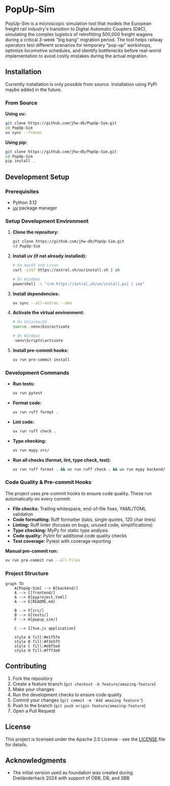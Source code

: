 # PopUp-Sim

PopUp-Sim is a microscopic simulation tool that models the European freight rail industry's transition to Digital Automatic Couplers (DAC), simulating the complex logistics of retrofitting 500,000 freight wagons during a critical 3-week "big bang" migration period. The tool helps railway operators test different scenarios for temporary "pop-up" workshops, optimize locomotive schedules, and identify bottlenecks before real-world implementation to avoid costly mistakes during the actual migration.

## Installation
Currently installation is only possible from source. Installation using PyPi maybe added in the future.

### From Source

**Using uv:**
```bash
git clone https://github.com/jhw-db/PopUp-Sim.git
cd PopUp-Sim
uv sync --frozen
```

**Using pip:**
```bash
git clone https://github.com/jhw-db/PopUp-Sim.git
cd PopUp-Sim
pip install .
```

## Development Setup

### Prerequisites

- Python 3.12
- [uv](https://docs.astral.sh/uv/) package manager

### Setup Development Environment

1. **Clone the repository:**
   ```bash
   git clone https://github.com/jhw-db/PopUp-Sim.git
   cd PopUp-Sim
   ```

2. **Install uv (if not already installed):**
   ```bash
   # On macOS and Linux
   curl -LsSf https://astral.sh/uv/install.sh | sh

   # On Windows
   powershell -c "irm https://astral.sh/uv/install.ps1 | iex"
   ```

3. **Install dependencies:**
   ```bash
   uv sync --all-extras --dev
   ```

4. **Activate the virtual environment:**
   ```bash
   # On Unix/macOS
   source .venv/bin/activate

   # On Windows
   .venv\Scripts\activate
   ```

5. **Install pre-commit hooks:**
   ```bash
   uv run pre-commit install
   ```

### Development Commands

- **Run tests:**
  ```bash
  uv run pytest
  ```

- **Format code:**
  ```bash
  uv run ruff format .
  ```

- **Lint code:**
  ```bash
  uv run ruff check .
  ```

- **Type checking:**
  ```bash
  uv run mypy src/
  ```

- **Run all checks (format, lint, type check, test):**
  ```bash
  uv run ruff format . && uv run ruff check . && uv run mypy backend/src/ && uv run pytest
  ```

### Code Quality & Pre-commit Hooks

The project uses pre-commit hooks to ensure code quality. These run automatically on every commit:

- **File checks:** Trailing whitespace, end-of-file fixes, YAML/TOML validation
- **Code formatting:** Ruff formatter (tabs, single quotes, 120 char lines)
- **Linting:** Ruff linter (focuses on bugs, unused code, simplifications)
- **Type checking:** MyPy for static type analysis
- **Code quality:** Pylint for additional code quality checks
- **Test coverage:** Pytest with coverage reporting

**Manual pre-commit run:**
```bash
uv run pre-commit run --all-files
```

### Project Structure

```mermaid
graph TD
    A[PopUp-Sim] --> B[backend/]
    A --> C[frontend/]
    A --> D[pyproject.toml]
    A --> E[README.md]

    B --> F[src/]
    B --> G[tests/]
    F --> H[popup_sim/]

    C --> I[Vue.js application]

    style A fill:#e1f5fe
    style B fill:#f3e5f5
    style C fill:#e8f5e8
    style H fill:#fff3e0
```

## Contributing

1. Fork the repository
2. Create a feature branch (`git checkout -b feature/amazing-feature`)
3. Make your changes
4. Run the development checks to ensure code quality
5. Commit your changes (`git commit -m 'Add amazing feature'`)
6. Push to the branch (`git push origin feature/amazing-feature`)
7. Open a Pull Request

## License

This project is licensed under the Apache 2.0 License - see the [LICENSE](LICENSE) file for details.

## Acknowledgments

- The initial version used as foundation was created during Dreiländerhack 2024 with support of ÖBB, DB, and SBB